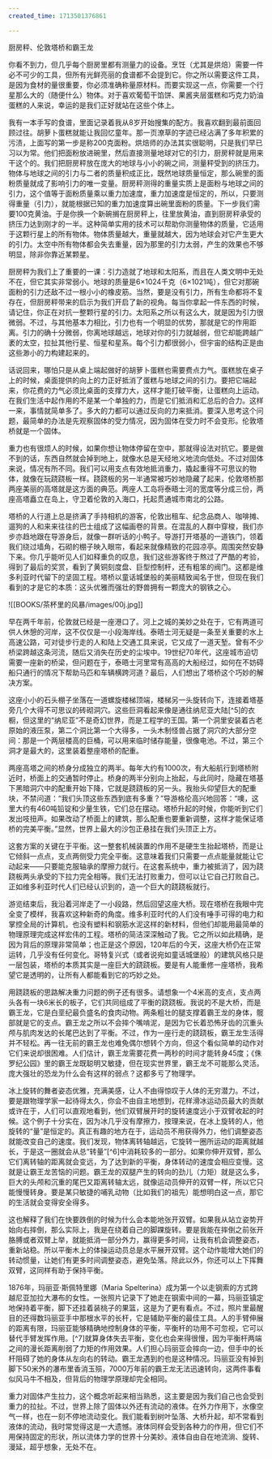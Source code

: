 ```yaml
---
created_time: 1713501376861

---
```

厨房秤、伦敦塔桥和霸王龙

你看不到力，但几乎每个厨房里都有测量力的设备。烹饪（尤其是烘焙）需要一件必不可少的工具，但所有光鲜亮丽的食谱都不会提到它。你之所以需要这件工具，是因为食材的量很重要，你必须准确称量原材料。而要实现这一点，你需要一个行星那么大的（随便什么）物体。对于喜欢葡萄干馅饼、果酱夹层蛋糕和巧克力奶油蛋糕的人来说，幸运的是我们正好就站在这些个体上。

我有一本手写的食谱，里面记录着我从8岁开始搜集的配方。我喜欢翻到最前面回顾过往。胡萝卜蛋糕就能让我回忆童年。那一页潦草的字迹已经沾满了多年积累的污渍，上面写的第一步是称200克面粉。烘焙师的办法其实很聪明，只是我们早已习以为常。他们把面粉放进碗里，然后直接测量地球对它的引力，厨房秤就是用来干这个的。我们把厨房秤放在庞大的地球与小小的碗之间，测量秤受到的挤压力。物体与地球之间的引力与二者的质量积成正比，既然地球质量恒定，那么碗里的面粉质量就成了影响引力的唯一变量。厨房秤测得的重量实质上是面粉与地球之间的引力，这个值等于面粉质量乘以重力加速度，重力加速度是恒定的，所以，只要测得重量（引力），就能根据已知的重力加速度算出碗里面粉的质量。下一步我们需要100克黄油。于是你换一个新碗搁在厨房秤上，往里放黄油，直到厨房秤承受的挤压力达到刚才的一半。这种简单实用的技术可以帮助你测量物体的质量，它适用于这颗行星上的所有物体。物体质量越大，重量就越大，因为地球会对它产生更大的引力。太空中所有物体都会失去重量，因为那里的引力太弱，产生的效果也不够明显，除非你靠近某颗星。

厨房秤为我们上了重要的一课：引力造就了地球和太阳系，而且在人类文明中无处不在，但它其实非常弱小。地球的质量是6×1024千克（6×1021吨），但它对那碗面粉的引力还敌不过一根小小的橡皮筋。当然，要是没有引力，所有生命都将不复存在，但厨房秤带来的启示为我们开启了新的视角。每当你拿起一件东西的时候，请记住，你正在对抗一整颗行星的引力。太阳系之所以有这么大，就是因为引力很微弱。不过，与其他基本力相比，引力也有一个明显的优势，那就是它的作用距离。引力的确十分微弱，你离地球越远，地球对你的引力就越弱，但它却能跨越广袤的太空，拉扯其他行星、恒星和星系。每个引力都很弱小，但宇宙的结构正是由这些渺小的力构建起来的。

话说回来，哪怕只是从桌上端起做好的胡萝卜蛋糕也需要费点力气。蛋糕放在桌子上的时候，桌面提供的向上的力正好抵消了蛋糕与地球之间的引力。要把它端起来，你花费的力气必须比桌面的支撑力大，这样才能打破平衡，让蛋糕向上运动。在我们生活中起作用的不是某一个单独的力，而是它们抵消和汇总后的合力。这样一来，事情就简单多了。多大的力都可以通过反向的力来抵消。要深入思考这个问题，最简单的办法是先观察固体的受力情况，因为固体在受力时不会变形。伦敦塔桥就是一个固体。

重力也有很烦人的时候，如果你想让物体停留在空中，那就得设法对抗它。要是做不到的话，东西自然就会掉到地上，就像水总是天经地义地流向低处。不过对固体来说，情况有所不同。我们可以用支点有效地抵消重力，撬起重得不可思议的物体，就像在玩跷跷板一样。跷跷板的另一半通常被巧妙地隐藏了起来，伦敦塔桥那两座美丽的高塔就是这方面的典范。两座人工岛将泰晤士河的宽度等分成三份，两座高塔矗立在岛上，守卫着伦敦的入海口，托起贯通城市南北的公路。

塔桥的人行道上总是挤满了手持相机的游客，伦敦出租车、纪念品商人、咖啡摊、遛狗的人和来来往往的巴士组成了这幅画卷的背景。在混乱的人群中穿梭，我们亦步亦趋地跟在导游身后，就像一群听话的小鸭子。导游打开塔基的一道铁门，领着我们绕过墙角，石砌的棚子映入眼帘，看起来就像精致的花园凉亭。周围突然安静下来。你几乎能听见人们如释重负的叹息，我们这些游客终于熬过了严酷的考验，得到了最后的奖赏，看到了黄铜刻度盘、巨型控制杆，还有粗笨的阀门。这都是维多利亚时代留下的坚固工程。塔桥以童话城堡般的美丽精致闻名于世，但现在我们看到的才是它的本质：这头优雅而强壮的野兽拥有一颗庞大的钢铁之心。

![[BOOKS/茶杯里的风暴/images/00j.jpg]]

早在两千年前，伦敦就已经是一座港口了。河上之城的美妙之处在于，它有两道可供人休憩的河岸，这不仅仅是一小段海岸线。泰晤士河无疑是一条至关重要的水上高速公路，可对徒步行走的人和陆上交通工具来说，它又成了一道天堑。曾有不少桥梁跨越这条河流，随后又消失在历史的尘埃中。19世纪70年代，这座城市迫切需要一座新的桥梁，但问题在于，泰晤士河里常有高高的大船经过，如何在不妨碍船只通行的情况下帮助马匹和车辆横跨河道？最后，人们想出了塔桥这个巧妙的解决方案。

这座小小的石头棚子坐落在一道螺旋楼梯顶端，楼梯另一头旋转向下，连接着塔基旁几个大得不可思议的砖砌洞穴。这些巨洞看起来像是通往纳尼亚大陆[^5]的衣橱，但这里的“纳尼亚”不是奇幻世界，而是工程学的王国。第一个洞里安装着古老原始的液压泵，第二个洞比第一个大得多，一头木制怪兽占据了洞穴的大部分空间：那是一个两层楼高的巨桶，可以用来临时储存能量，很像电池。不过，第三个洞才是最大的，这里装着整座塔桥的配重。

两座高塔之间的桥身分成独立的两半。每年大约有1000次，有大船航行到塔桥附近时，桥面上的交通暂时停止。桥身的两半分别向上抬起，与此同时，隐藏在塔基下黑暗洞穴中的配重开始下降，它就是跷跷板的另一头。我抬头仰望巨大的配重块，不禁问道：“我们头顶这些东西到底有多重？”导游格伦高兴地回答：“噢，这里大约有460吨铅锭和少量生铁，它们总在摆动。塔桥升起的时候，你能听到它们发出吱扭声。如果改动了桥面上的建筑，那么配重也要重新调整，这样才能保证塔桥的完美平衡。”显然，世界上最大的沙包正悬挂在我们头顶正上方。

这套方案的关键在于平衡。这一整套机械装置的作用不是硬生生抬起塔桥，而是让它倾斜一点点，支点两侧受力完全平衡。这意味着我们只需要一点点能量就能让它动起来——只要能克服轴承的摩擦力就行。在这套系统中，重力被抵消了，因为跷跷板两头承受的下拉力完全相等。我们无法打败重力，但可以让它自己打败自己。正如维多利亚时代人们已经认识到的，造一个巨大的跷跷板就行。

游览结束后，我沿着河岸走了一小段路，然后回望这座大桥。现在塔桥在我眼中完全变了模样，我喜欢这种新奇的角度。维多利亚时代的人们没有唾手可得的电力和掌控全局的计算机，也没有塑料和钢筋水泥这样的新材料，但他们却能用最简单的物理原理完成这样宏伟的工程。塔桥的简洁深深触动了我。它之所以如此精确，是因为背后的原理非常简单；也正是这个原因，120年后的今天，这座大桥仍在正常运转，几乎没有任何变化。哥特复兴式（或者说宛如童话城堡般）的建筑风格只是一层包装，塔桥的本质其实是一座巨大的跷跷板。要是有人能重修一座塔桥，我希望它是透明的，让所有人都能看到它的巧妙之处。

用跷跷板的思路解决重力问题的例子还有很多。请想象一个4米高的支点，支点两头各有一块6米长的板子，它们共同组成了平衡的跷跷板。我说的不是大桥，而是霸王龙，它是白垩纪最负盛名的食肉动物。两条粗壮的腿支撑着霸王龙的身体，髋部就是它的支点。霸王龙之所以不会摔个嘴啃泥，是因为它长着恐怖牙齿的沉重头颅与肌肉发达的长尾巴达到了平衡。不过，作为一座行走的跷跷板，霸王龙生活得并不轻松。再一往无前的霸王龙也难免偶尔想转个方向，但这个看似简单的动作对它们来说却很困难。人们估计，霸王龙需要花费一两秒的时间才能转身45度；《侏罗纪公园》里的霸王龙既聪明又敏捷，但在现实世界里，霸王龙不可能那么灵活。庞大强壮的恐龙为什么会有这样的弱点？这都多亏了物理学。

冰上旋转的舞者姿态优雅，充满美感，让人不由得惊叹于人体的无穷潜力。不过，要是跟物理学家一起待得太久，你会不由自主地想到，花样滑冰运动员最大的贡献或许在于，人们可以直观地看到，他们双臂展开时的旋转速度远小于双臂收起的时候。这个例子十分实在，因为冰几乎没有摩擦力，按理来说，在冰上旋转的人，他旋转的“量”是恒定的。真正有趣的地方在于，运动员不用获得外力，他们调整姿态就能改变自己的速度。我们发现，物体离转轴越远，它旋转一圈所运动的距离就越长，于是这一圈就会从总“转量”[^6]中消耗较多的一部分。如果你伸开双臂，那么它们离转轴的距离就会变远，为了达到新的平衡，身体转动的速度会相应变慢。这就是让霸王龙苦恼的问题。霸王龙的双腿产生的转向的劲儿（力矩）就是这么多，巨大的头颅和沉重的尾巴又距离转轴太远，就像运动员伸开的双臂一样，所以它只能慢慢转身。要是某只敏捷的哺乳动物（比如我们的祖先）能想明白这一点，那它的生活就会变得安全得多。

这也解释了我们在快要跌倒的时候为什么会本能地张开双臂。如果我从站立姿势开始向右摔倒，那么实际上，我是在绕着自己的脚踝旋转。要是我能在摔倒之前张开胳膊或者双臂上举，就能抵消一部分外力，赢得更多时间，让我有机会调整姿态，重新站稳。所以平衡木上的体操运动员总是水平展开双臂。这个动作能增大她们的转动惯量，让她们有更多时间调整姿态，避免坠落。除此以外，你还可以上下挥舞双臂，这同样有助于保持平衡。

1876年，玛丽亚·斯佩特里娜（Maria Spelterina）成为第一个以走钢索的方式跨越尼亚加拉大瀑布的女性。一张照片记录下了她走在钢索中间的一幕，玛丽亚镇定地保持着平衡，脚下还挂着装桃子的果篮，这是为了更有看点。不过，照片里最醒目的还得数玛丽亚手中那根水平的长杆，它是辅助平衡的最佳工具。人的手臂伸展的距离有限，玛丽亚能够精确地控制身体的平衡，平衡杆的功用不可忽视，它可以替代手臂发挥作用。[^7]就算身体失去平衡，变化也会来得很慢，因为平衡杆两端之间的漫长距离削弱了力矩的作用效果。人们担心玛丽亚会摔向一边，但手中的长杆阻碍了她的身体从左向右的转动。霸王龙遇到的也是这种情况。玛丽亚没有掉到脚下50米外的瀑布里香消玉殒，7000万年前的霸王龙无法迅速转向，这两件事看似风马牛不相及，但背后的物理学原理却完全相同。

重力对固体产生拉力，这个概念听起来相当熟悉，这主要是因为我们自己也会受到重力的拉扯。不过，世界上除了固体以外还有流动的液体。在外力作用下，水像空气一样，也在一刻不停地流动变化。我们能看到树叶坠落、大桥升起，却不常看到液体的流动，我时常觉得这是一大遗憾。液体同样会受到各种力的作用，但它们不用保持固定的形状，所以流体力学的世界十分美妙。液体自由自在地流淌、旋转、漫延，超乎想象，无处不在。